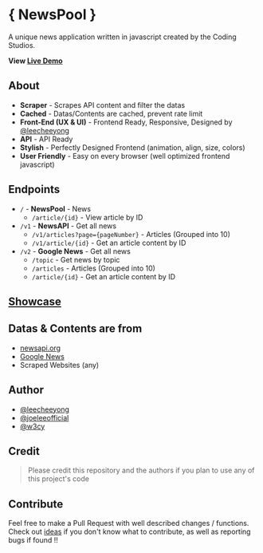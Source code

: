 # { NewsPool }
A unique news application written in javascript created by the Coding Studios.

**View [Live Demo](https://newspool.js.org)**

## About
- **Scraper** - Scrapes API content and filter the datas
- **Cached** - Datas/Contents are cached, prevent rate limit
- **Front-End (UX & UI)** - Frontend Ready, Responsive, Designed by [@leecheeyong](https://github.com/leecheeyong)
- **API** - API Ready
- **Stylish** - Perfectly Designed Frontend (animation, align, size, colors)
- **User Friendly** - Easy on every browser (well optimized frontend javascript)

## Endpoints
- `/` - **NewsPool** - News
  - `/article/{id}` - View article by ID
- `/v1` - **NewsAPI** - Get all news
  - `/v1/articles?page={pageNumber}` - Articles (Grouped into 10)
  - `/v1/article/{id}` - Get an article content by ID
- `/v2` - **Google News** - Get all news
  - `/topic` - Get news by topic
  - `/articles` - Articles (Grouped into 10)
  - `/article/{id}` - Get an article content by ID

## [Showcase](./showcase)

## Datas & Contents are from
- [newsapi.org](https://newsapi.org)
- [Google News](https://news.google.com)
- Scraped Websites (any)

## Author
- [@leecheeyong](https://github.com/leecheeyong)
- [@joeleeofficial](https://github.com/joeleeofficial)
- [@w3cy](https://github.com/w3cy)

## Credit
> Please credit this repository and the authors if you plan to use any of this project's code

## Contribute 
Feel free to make a Pull Request with well described changes / functions. Check out [ideas](./showcase/ideas.md) if you don't know what to contribute, as well as reporting bugs if found !!
